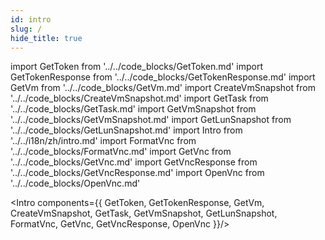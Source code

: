 ```yaml
---
id: intro
slug: /
hide_title: true
---
```

import GetToken from '../../code_blocks/GetToken.md'
import GetTokenResponse from '../../code_blocks/GetTokenResponse.md'
import GetVm from '../../code_blocks/GetVm.md'
import CreateVmSnapshot from '../../code_blocks/CreateVmSnapshot.md'
import GetTask from '../../code_blocks/GetTask.md'
import GetVmSnapshot from '../../code_blocks/GetVmSnapshot.md'
import GetLunSnapshot from '../../code_blocks/GetLunSnapshot.md'
import Intro from '../../i18n/zh/intro.md'
import FormatVnc from '../../code_blocks/FormatVnc.md'
import GetVnc from '../../code_blocks/GetVnc.md'
import GetVncResponse from '../../code_blocks/GetVncResponse.md'
import OpenVnc from '../../code_blocks/OpenVnc.md'

<Intro components={{ 
 GetToken,
 GetTokenResponse,
 GetVm,
 CreateVmSnapshot,
 GetTask,
 GetVmSnapshot,
 GetLunSnapshot,
FormatVnc,
 GetVnc,
 GetVncResponse,
 OpenVnc
}}/>